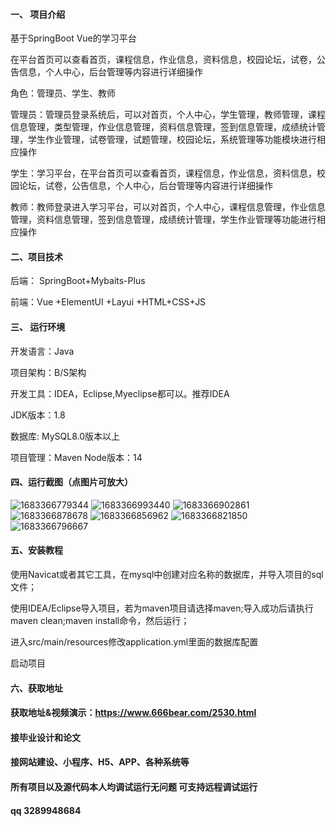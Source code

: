 #### 一、 项目介绍
基于SpringBoot Vue的学习平台

在平台首页可以查看首页，课程信息，作业信息，资料信息，校园论坛，试卷，公告信息，个人中心，后台管理等内容进行详细操作

角色：管理员、学生、教师

管理员：管理员登录系统后，可以对首页，个人中心，学生管理，教师管理，课程信息管理，类型管理，作业信息管理，资料信息管理，签到信息管理，成绩统计管理，学生作业管理，试卷管理，试题管理，校园论坛，系统管理等功能模块进行相应操作

学生：学习平台，在平台首页可以查看首页，课程信息，作业信息，资料信息，校园论坛，试卷，公告信息，个人中心，后台管理等内容进行详细操作

教师：教师登录进入学习平台，可以对首页，个人中心，课程信息管理，作业信息管理，资料信息管理，签到信息管理，成绩统计管理，学生作业管理等功能进行相应操作

#### 二、项目技术
后端： SpringBoot+Mybaits-Plus

前端：Vue +ElementUI +Layui +HTML+CSS+JS

#### 三、 运行环境
开发语言：Java

项目架构：B/S架构

开发工具：IDEA，Eclipse,Myeclipse都可以。推荐IDEA

JDK版本：1.8

数据库: MySQL8.0版本以上

项目管理：Maven
Node版本：14
#### 四、运行截图（点图片可放大）
![1683366779344](https://github.com/666bears/study/assets/143094776/18471728-80fc-4223-a90d-465c557de911)
![1683366993440](https://github.com/666bears/study/assets/143094776/25b741ac-1149-40f5-bd4c-af559db2f0d1)
![1683366902861](https://github.com/666bears/study/assets/143094776/9c50eb4e-7771-46a4-8f8d-96161b37e828)
![1683366878678](https://github.com/666bears/study/assets/143094776/a72b75e2-b899-490c-928a-d2792c564693)
![1683366856962](https://github.com/666bears/study/assets/143094776/dab63c81-9294-4769-adc8-e9e95a83dcd0)
![1683366821850](https://github.com/666bears/study/assets/143094776/f02b4344-00ed-4fc8-8f35-b9459ee2103f)
![1683366796667](https://github.com/666bears/study/assets/143094776/fc4f5478-f3aa-4fa8-8506-07eb4537a5eb)




#### 五、安装教程
使用Navicat或者其它工具，在mysql中创建对应名称的数据库，并导入项目的sql文件；

使用IDEA/Eclipse导入项目，若为maven项目请选择maven;导入成功后请执行maven clean;maven install命令，然后运行；

进入src/main/resources修改application.yml里面的数据库配置

启动项目
#### 六、获取地址
#### 获取地址&视频演示：https://www.666bear.com/2530.html


#### 接毕业设计和论文
#### 接网站建设、小程序、H5、APP、各种系统等
#### 所有项目以及源代码本人均调试运行无问题 可支持远程调试运行
#### qq 3289948684
